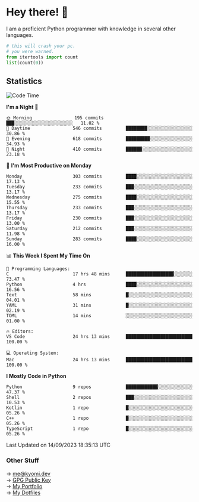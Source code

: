 # Hey there! 👋

I am a proficient Python programmer with knowledge in several other languages.

```py
# this will crash your pc.
# you were warned.
from itertools import count
list(count(0))
```

## Statistics
<!--START_SECTION:waka-->
![Code Time](http://img.shields.io/badge/Code%20Time-399%20hrs%2023%20mins-blue)

**I'm a Night 🦉** 

```text
🌞 Morning                195 commits         ███░░░░░░░░░░░░░░░░░░░░░░   11.02 % 
🌆 Daytime                546 commits         ████████░░░░░░░░░░░░░░░░░   30.86 % 
🌃 Evening                618 commits         █████████░░░░░░░░░░░░░░░░   34.93 % 
🌙 Night                  410 commits         ██████░░░░░░░░░░░░░░░░░░░   23.18 % 
```
📅 **I'm Most Productive on Monday** 

```text
Monday                   303 commits         ████░░░░░░░░░░░░░░░░░░░░░   17.13 % 
Tuesday                  233 commits         ███░░░░░░░░░░░░░░░░░░░░░░   13.17 % 
Wednesday                275 commits         ████░░░░░░░░░░░░░░░░░░░░░   15.55 % 
Thursday                 233 commits         ███░░░░░░░░░░░░░░░░░░░░░░   13.17 % 
Friday                   230 commits         ███░░░░░░░░░░░░░░░░░░░░░░   13.00 % 
Saturday                 212 commits         ███░░░░░░░░░░░░░░░░░░░░░░   11.98 % 
Sunday                   283 commits         ████░░░░░░░░░░░░░░░░░░░░░   16.00 % 
```


📊 **This Week I Spent My Time On** 

```text
💬 Programming Languages: 
C                        17 hrs 48 mins      ██████████████████░░░░░░░   73.47 % 
Python                   4 hrs               ████░░░░░░░░░░░░░░░░░░░░░   16.56 % 
Text                     58 mins             █░░░░░░░░░░░░░░░░░░░░░░░░   04.01 % 
YAML                     31 mins             █░░░░░░░░░░░░░░░░░░░░░░░░   02.19 % 
TOML                     14 mins             ░░░░░░░░░░░░░░░░░░░░░░░░░   01.00 % 

🔥 Editors: 
VS Code                  24 hrs 13 mins      █████████████████████████   100.00 % 

💻 Operating System: 
Mac                      24 hrs 13 mins      █████████████████████████   100.00 % 
```

**I Mostly Code in Python** 

```text
Python                   9 repos             ████████████░░░░░░░░░░░░░   47.37 % 
Shell                    2 repos             ███░░░░░░░░░░░░░░░░░░░░░░   10.53 % 
Kotlin                   1 repo              █░░░░░░░░░░░░░░░░░░░░░░░░   05.26 % 
C++                      1 repo              █░░░░░░░░░░░░░░░░░░░░░░░░   05.26 % 
TypeScript               1 repo              █░░░░░░░░░░░░░░░░░░░░░░░░   05.26 % 
```




 Last Updated on 14/09/2023 18:35:13 UTC
<!--END_SECTION:waka-->

### Other Stuff

→ [me@kyomi.dev](mailto:me@kyomi.dev)\
→ [GPG Public Key](https://github.com/bitterteriyaki.gpg)\
→ [My Portfolio](https://kyomi.dev)\
→ [My Dotfiles](https://github.com/bitterteriyaki/dotfiles)
